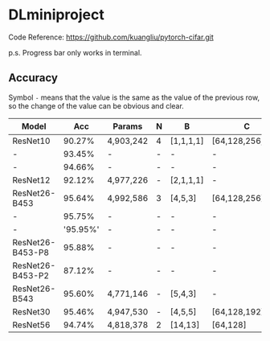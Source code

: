 # DLminiproject

Code Reference: https://github.com/kuangliu/pytorch-cifar.git

p.s. Progress bar only works in terminal.

## Accuracy

Symbol `-` means that the value is the same as the value of the previous row, so the change of the value can be obvious and clear.

| Model            | Acc  |Params   |N|B           | C                 |$F_i$|$K_i$|P|LR   |E|
|----------------- |------|---------|-|------------|-------------------|-|-|-|-----|---|
|ResNet10          |90.27%|4,903,242|4|[1,1,1,1]|[64,128,256,512]|3|1|4|0.001|200|
|-                 |93.45%|-        |-|-           |-                  |-|-|-|0.01 |-|
|-                 |94.66%|-        |-|-           |-                  |-|-|-|0.1  |-|
|ResNet12          |92.12%|4,977,226|-|[2,1,1,1]|-                  |-|-|-|-    |-|
|ResNet26-B453     |95.64%|4,992,586|3|[4,5,3]   |[64,128,256]     |-|-|-|-    |-|
|-                 |95.75%|-        |-|-           |-                  |-|-|-|-    |400|
|-                 |'95.95%'|-      |-|-           |-                  |-|-|-|-    |600|
|ResNet26-B453-P8  |95.88%|-        |-|-           |-                  |-|-|8|-    |200|
|ResNet26-B453-P2  |87.12%|-        |-|-           |-                  |-|-|2|-    |-|
|ResNet26-B543     |95.60%|4,771,146|-|[5,4,3]   |-                  |-|-|4|-    |-|
|ResNet30          |95.46%|4,947,530|-|[4,5,5]   |[64,128,192]       |-|-|-|-    |-|
|ResNet56          |94.74%|4,818,378|2|[14,13]   |[64,128]       |-|-|-|-    |-|

